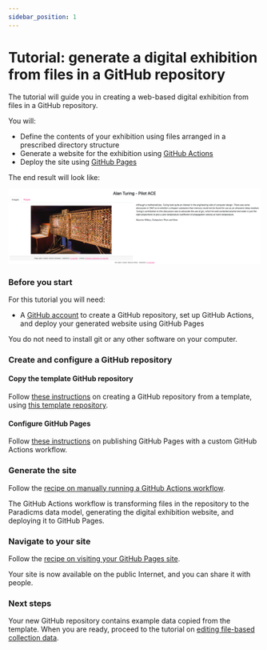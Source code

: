 ```yaml
---
sidebar_position: 1
---
```


# Tutorial: generate a digital exhibition from files in a GitHub repository

The tutorial will guide you in creating a web-based digital exhibition from files in a GitHub repository.

You will:
* Define the contents of your exhibition using files arranged in a prescribed directory structure
* Generate a website for the exhibition using [GitHub Actions](https://github.com/features/actions)
* Deploy the site using [GitHub Pages](https://pages.github.com/)

The end result will look like:

![Screenshot of result](result.png)


### Before you start

For this tutorial you will need:

* A [GitHub account](https://github.com/join) to create a GitHub repository, set up GitHub Actions, and deploy your generated website using GitHub Pages

You do not need to install git or any other software on your computer.


### Create and configure a GitHub repository

#### Copy the template GitHub repository

Follow [these instructions](https://docs.github.com/en/repositories/creating-and-managing-repositories/creating-a-repository-from-a-template) on creating a GitHub repository from a template, using [this template repository](https://github.com/minorg/ComputerScienceInventions).

#### Configure GitHub Pages

Follow [these instructions](https://docs.github.com/en/pages/getting-started-with-github-pages/configuring-a-publishing-source-for-your-github-pages-site#publishing-with-a-custom-github-actions-workflow) on publishing GitHub Pages with a custom GitHub Actions workflow.

### Generate the site

Follow the [recipe on manually running a GitHub Actions workflow](/docs/recipes/run-github-ssg-workflow).

The GitHub Actions workflow is transforming files in the repository to the Paradicms data model, generating the digital exhibition website, and deploying it to GitHub Pages.

### Navigate to your site

Follow the [recipe on visiting your GitHub Pages site](/docs/recipes/visit-github-pages).

Your site is now available on the public Internet, and you can share it with people.

### Next steps

Your new GitHub repository contains example data copied from the template. When you are ready, proceed to the tutorial on [editing file-based collection data](/docs/tutorials/edit-directory).
